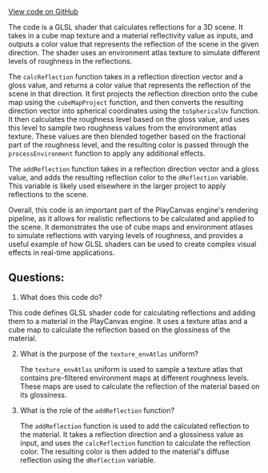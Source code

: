 [View code on GitHub](https://github.com/playcanvas/engine/src/scene/shader-lib/chunks/lit/frag/reflectionEnvHQ.js)

The code is a GLSL shader that calculates reflections for a 3D scene. It takes in a cube map texture and a material reflectivity value as inputs, and outputs a color value that represents the reflection of the scene in the given direction. The shader uses an environment atlas texture to simulate different levels of roughness in the reflections.

The `calcReflection` function takes in a reflection direction vector and a gloss value, and returns a color value that represents the reflection of the scene in that direction. It first projects the reflection direction onto the cube map using the `cubeMapProject` function, and then converts the resulting direction vector into spherical coordinates using the `toSphericalUv` function. It then calculates the roughness level based on the gloss value, and uses this level to sample two roughness values from the environment atlas texture. These values are then blended together based on the fractional part of the roughness level, and the resulting color is passed through the `processEnvironment` function to apply any additional effects.

The `addReflection` function takes in a reflection direction vector and a gloss value, and adds the resulting reflection color to the `dReflection` variable. This variable is likely used elsewhere in the larger project to apply reflections to the scene.

Overall, this code is an important part of the PlayCanvas engine's rendering pipeline, as it allows for realistic reflections to be calculated and applied to the scene. It demonstrates the use of cube maps and environment atlases to simulate reflections with varying levels of roughness, and provides a useful example of how GLSL shaders can be used to create complex visual effects in real-time applications.
## Questions: 
 1. What does this code do?
   
   This code defines GLSL shader code for calculating reflections and adding them to a material in the PlayCanvas engine. It uses a texture atlas and a cube map to calculate the reflection based on the glossiness of the material.

2. What is the purpose of the `texture_envAtlas` uniform?
   
   The `texture_envAtlas` uniform is used to sample a texture atlas that contains pre-filtered environment maps at different roughness levels. These maps are used to calculate the reflection of the material based on its glossiness.

3. What is the role of the `addReflection` function?
   
   The `addReflection` function is used to add the calculated reflection to the material. It takes a reflection direction and a glossiness value as input, and uses the `calcReflection` function to calculate the reflection color. The resulting color is then added to the material's diffuse reflection using the `dReflection` variable.